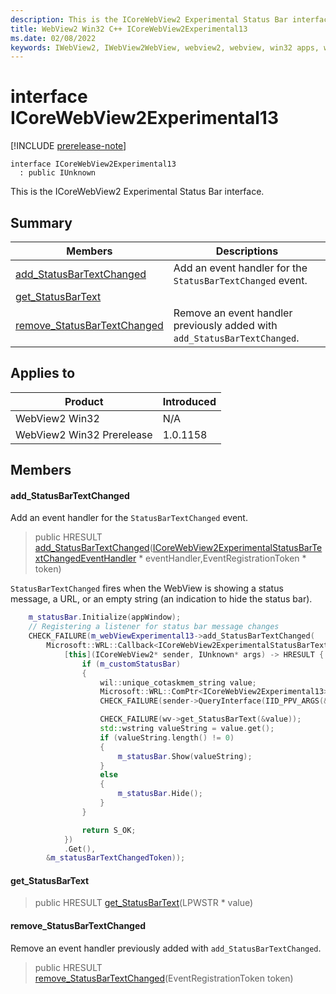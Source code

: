 ```yaml
---
description: This is the ICoreWebView2 Experimental Status Bar interface.
title: WebView2 Win32 C++ ICoreWebView2Experimental13
ms.date: 02/08/2022
keywords: IWebView2, IWebView2WebView, webview2, webview, win32 apps, win32, edge, ICoreWebView2, ICoreWebView2Controller, browser control, edge html, ICoreWebView2Experimental13
---
```


# interface ICoreWebView2Experimental13

[!INCLUDE [prerelease-note](../includes/prerelease-note.md)]

```
interface ICoreWebView2Experimental13
  : public IUnknown
```

This is the ICoreWebView2 Experimental Status Bar interface.

## Summary

 Members                        | Descriptions
--------------------------------|---------------------------------------------
[add_StatusBarTextChanged](#add_statusbartextchanged) | Add an event handler for the `StatusBarTextChanged` event.
[get_StatusBarText](#get_statusbartext) | 
[remove_StatusBarTextChanged](#remove_statusbartextchanged) | Remove an event handler previously added with `add_StatusBarTextChanged`.

## Applies to

Product                         | Introduced
--------------------------------|---------------------------------------------
WebView2 Win32            |    N/A
WebView2 Win32 Prerelease |    1.0.1158

## Members

#### add_StatusBarTextChanged

Add an event handler for the `StatusBarTextChanged` event.

> public HRESULT [add_StatusBarTextChanged](#add_statusbartextchanged)([ICoreWebView2ExperimentalStatusBarTextChangedEventHandler](ICoreWebView2ExperimentalStatusBarTextChangedEventHandler.md) * eventHandler,EventRegistrationToken * token)

`StatusBarTextChanged` fires when the WebView is showing a status message, a URL, or an empty string (an indication to hide the status bar). 
```cpp
    m_statusBar.Initialize(appWindow);
    // Registering a listener for status bar message changes
    CHECK_FAILURE(m_webViewExperimental13->add_StatusBarTextChanged(
        Microsoft::WRL::Callback<ICoreWebView2ExperimentalStatusBarTextChangedEventHandler>(
            [this](ICoreWebView2* sender, IUnknown* args) -> HRESULT {
                if (m_customStatusBar)
                {
                    wil::unique_cotaskmem_string value;
                    Microsoft::WRL::ComPtr<ICoreWebView2Experimental13> wv;
                    CHECK_FAILURE(sender->QueryInterface(IID_PPV_ARGS(&wv)));

                    CHECK_FAILURE(wv->get_StatusBarText(&value));
                    std::wstring valueString = value.get();
                    if (valueString.length() != 0)
                    {
                        m_statusBar.Show(valueString);
                    }
                    else
                    {
                        m_statusBar.Hide();
                    }
                }

                return S_OK;
            })
            .Get(),
        &m_statusBarTextChangedToken));
```

#### get_StatusBarText

> public HRESULT [get_StatusBarText](#get_statusbartext)(LPWSTR * value)

#### remove_StatusBarTextChanged

Remove an event handler previously added with `add_StatusBarTextChanged`.

> public HRESULT [remove_StatusBarTextChanged](#remove_statusbartextchanged)(EventRegistrationToken token)

